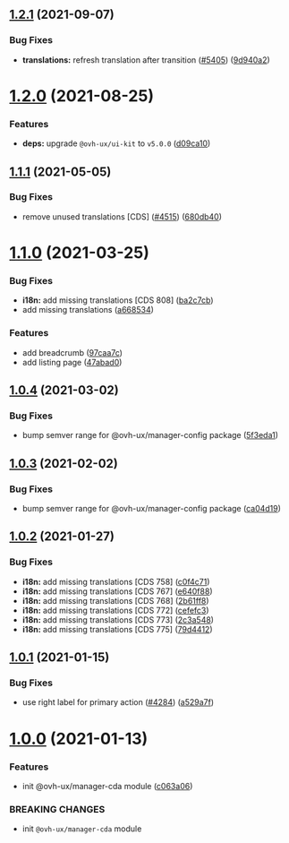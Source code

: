 ## [1.2.1](https://github.com/ovh/manager/compare/@ovh-ux/manager-cda@1.2.0...@ovh-ux/manager-cda@1.2.1) (2021-09-07)


### Bug Fixes

* **translations:** refresh translation after transition ([#5405](https://github.com/ovh/manager/issues/5405)) ([9d940a2](https://github.com/ovh/manager/commit/9d940a218fbb327fc2f7c93c6b473ea44707c009))



# [1.2.0](https://github.com/ovh/manager/compare/@ovh-ux/manager-cda@1.1.1...@ovh-ux/manager-cda@1.2.0) (2021-08-25)


### Features

* **deps:** upgrade `@ovh-ux/ui-kit` to `v5.0.0` ([d09ca10](https://github.com/ovh/manager/commit/d09ca10f4b7ca629e0b2f1fcb59278ea7f309a9e))



## [1.1.1](https://github.com/ovh/manager/compare/@ovh-ux/manager-cda@1.1.0...@ovh-ux/manager-cda@1.1.1) (2021-05-05)


### Bug Fixes

* remove unused translations [CDS] ([#4515](https://github.com/ovh/manager/issues/4515)) ([680db40](https://github.com/ovh/manager/commit/680db40c06ba1095fb16bf70800baf68f62fbe12))



# [1.1.0](https://github.com/ovh/manager/compare/@ovh-ux/manager-cda@1.0.4...@ovh-ux/manager-cda@1.1.0) (2021-03-25)


### Bug Fixes

* **i18n:** add missing translations [CDS 808] ([ba2c7cb](https://github.com/ovh/manager/commit/ba2c7cb71125d9e47400184953b6614030a1a2c6))
* add missing translations ([a668534](https://github.com/ovh/manager/commit/a6685349173116cd8ae4748ad43ba7a6ff5769a3))


### Features

* add breadcrumb ([97caa7c](https://github.com/ovh/manager/commit/97caa7c806ae45ed0552195663a3044fe5b4055c))
* add listing page ([47abad0](https://github.com/ovh/manager/commit/47abad0a2f6a759f0706766204693bcc3831fdee))



## [1.0.4](https://github.com/ovh/manager/compare/@ovh-ux/manager-cda@1.0.3...@ovh-ux/manager-cda@1.0.4) (2021-03-02)


### Bug Fixes

* bump semver range for @ovh-ux/manager-config package ([5f3eda1](https://github.com/ovh/manager/commit/5f3eda16abd4df3b46cdde241c827a1d1d6dc80c))



## [1.0.3](https://github.com/ovh/manager/compare/@ovh-ux/manager-cda@1.0.2...@ovh-ux/manager-cda@1.0.3) (2021-02-02)


### Bug Fixes

* bump semver range for @ovh-ux/manager-config package ([ca04d19](https://github.com/ovh/manager/commit/ca04d19b7a038544f1b5e3b211d0a1c3b70a0d5b))



## [1.0.2](https://github.com/ovh/manager/compare/@ovh-ux/manager-cda@1.0.1...@ovh-ux/manager-cda@1.0.2) (2021-01-27)


### Bug Fixes

* **i18n:** add missing translations [CDS 758] ([c0f4c71](https://github.com/ovh/manager/commit/c0f4c71df8db0ae7ec351c8af6a041e421e56068))
* **i18n:** add missing translations [CDS 767] ([e640f88](https://github.com/ovh/manager/commit/e640f8820b5c142c1dd9745e2ceadc22c76427a6))
* **i18n:** add missing translations [CDS 768] ([2b61ff8](https://github.com/ovh/manager/commit/2b61ff8d8042acb9db3344a36f05f930f3e66e63))
* **i18n:** add missing translations [CDS 772] ([cefefc3](https://github.com/ovh/manager/commit/cefefc3434184b86ac96ffd25c5488445b5224f3))
* **i18n:** add missing translations [CDS 773] ([2c3a548](https://github.com/ovh/manager/commit/2c3a548aa8de28c9e84b89596f703f622e7224fe))
* **i18n:** add missing translations [CDS 775] ([79d4412](https://github.com/ovh/manager/commit/79d44129b838b5da855369bfaabbd0e01f533c2a))



## [1.0.1](https://github.com/ovh/manager/compare/@ovh-ux/manager-cda@1.0.0...@ovh-ux/manager-cda@1.0.1) (2021-01-15)


### Bug Fixes

* use right label for primary action ([#4284](https://github.com/ovh/manager/issues/4284)) ([a529a7f](https://github.com/ovh/manager/commit/a529a7f4556bbf488ece1ef1811d5a4d92905578))



# [1.0.0](https://github.com/ovh/manager/compare/@ovh-ux/manager-cda@0.0.0...@ovh-ux/manager-cda@1.0.0) (2021-01-13)


### Features

* init @ovh-ux/manager-cda module ([c063a06](https://github.com/ovh/manager/commit/c063a06800f5db67dd45893bf58d2569e824e016))


### BREAKING CHANGES

* init `@ovh-ux/manager-cda` module




